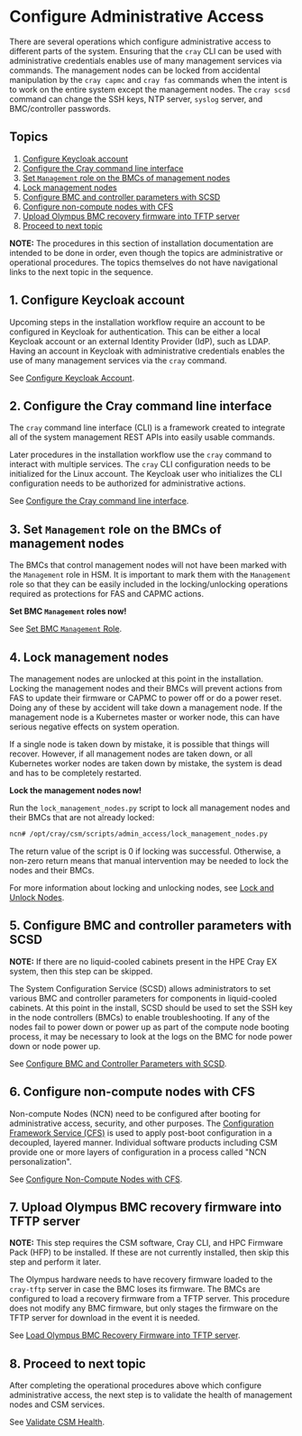 # Configure Administrative Access

There are several operations which configure administrative access to different parts of the system.
Ensuring that the `cray` CLI can be used with administrative credentials enables use of many management
services via commands. The management nodes can be locked from accidental manipulation by the
`cray capmc` and `cray fas` commands when the intent is to work on the entire system except the
management nodes. The `cray scsd` command can change the SSH keys, NTP server, `syslog` server, and
BMC/controller passwords.

## Topics

1. [Configure Keycloak account](#configure_keycloak_account)
2. [Configure the Cray command line interface](#configure_cray_cli)
3. [Set `Management` role on the BMCs of management nodes](#set_bmc_management_role)
4. [Lock management nodes](#lock_management_nodes)
5. [Configure BMC and controller parameters with SCSD](#configure_with_scsd)
6. [Configure non-compute nodes with CFS](#configure-ncns)
7. [Upload Olympus BMC recovery firmware into TFTP server](#cray_upload_recovery_images)
8. [Proceed to next topic](#next-topic)

**NOTE:** The procedures in this section of installation documentation are intended to be done in order, even though the topics are
administrative or operational procedures. The topics themselves do not have navigational links to the next topic in the sequence.

<a name="configure_keycloak_account"></a>

## 1. Configure Keycloak account

Upcoming steps in the installation workflow require an account to be configured in Keycloak for
authentication. This can be either a local Keycloak account or an external Identity Provider (IdP),
such as LDAP. Having an account in Keycloak with administrative credentials enables the use of many
management services via the `cray` command.

See [Configure Keycloak Account](../operations/CSM_product_management/Configure_Keycloak_Account.md).

<a name="configure_cray_cli"></a>

## 2. Configure the Cray command line interface

The `cray` command line interface (CLI) is a framework created to integrate all of the system management REST
APIs into easily usable commands.

Later procedures in the installation workflow use the `cray` command to interact with multiple services.
The `cray` CLI configuration needs to be initialized for the Linux account. The Keycloak user who initializes the
CLI configuration needs to be authorized for administrative actions.

See [Configure the Cray command line interface](../operations/configure_cray_cli.md).

<a name="set_bmc_management_role"></a>

## 3. Set `Management` role on the BMCs of management nodes

The BMCs that control management nodes will not have been marked with the `Management` role in HSM. It is important
to mark them with the `Management` role so that they can be easily included in the locking/unlocking operations required
as protections for FAS and CAPMC actions.

**Set BMC `Management` roles now!**

See [Set BMC `Management` Role](../operations/hardware_state_manager/Set_BMC_Management_Role.md).

<a name="lock_management_nodes"></a>

## 4. Lock management nodes

The management nodes are unlocked at this point in the installation. Locking the management nodes and their BMCs will
prevent actions from FAS to update their firmware or CAPMC to power off or do a power reset. Doing any of these by
accident will take down a management node. If the management node is a Kubernetes master or worker node, this can have
serious negative effects on system operation.

If a single node is taken down by mistake, it is possible that things will recover. However, if all management
nodes are taken down, or all Kubernetes worker nodes are taken down by mistake, the system is dead and has to be
completely restarted.

**Lock the management nodes now!**

Run the `lock_management_nodes.py` script to lock all management nodes and their BMCs that are not already locked:

```bash
ncn# /opt/cray/csm/scripts/admin_access/lock_management_nodes.py
```

The return value of the script is 0 if locking was successful. Otherwise, a non-zero return means that manual intervention may be needed to lock the nodes and their BMCs.

For more information about locking and unlocking nodes, see [Lock and Unlock Nodes](../operations/hardware_state_manager/Lock_and_Unlock_Management_Nodes.md).

<a name="configure_with_scsd"></a>

## 5. Configure BMC and controller parameters with SCSD

**NOTE:** If there are no liquid-cooled cabinets present in the HPE Cray EX system, then this step can be skipped.

The System Configuration Service (SCSD) allows administrators to set various BMC and controller parameters for
components in liquid-cooled cabinets. At this point in the install, SCSD should be used to set the
SSH key in the node controllers (BMCs) to enable troubleshooting. If any of the nodes fail to power
down or power up as part of the compute node booting process, it may be necessary to look at the logs
on the BMC for node power down or node power up.

See [Configure BMC and Controller Parameters with SCSD](../operations/system_configuration_service/Configure_BMC_and_Controller_Parameters_with_scsd.md).

<a name="configure-ncns"></a>

## 6. Configure non-compute nodes with CFS

Non-compute Nodes (NCN) need to be configured after booting for administrative access, security, and other
purposes. The [Configuration Framework Service (CFS)](../operations/configuration_management/Configuration_Management.md)
is used to apply post-boot configuration in a decoupled, layered manner. Individual software products including
CSM provide one or more layers of configuration in a process called "NCN personalization".

See [Configure Non-Compute Nodes with CFS](../operations/CSM_product_management/Configure_Non-Compute_Nodes_with_CFS.md).

<a name="cray_upload_recovery_images"></a>

## 7. Upload Olympus BMC recovery firmware into TFTP server

**NOTE:** This step requires the CSM software, Cray CLI, and HPC Firmware Pack (HFP) to be installed.
If these are not currently installed, then skip this step and perform it later.

The Olympus hardware needs to have recovery firmware loaded to the `cray-tftp` server in case the BMC loses its firmware.
The BMCs are configured to load a recovery firmware from a TFTP server.
This procedure does not modify any BMC firmware, but only stages the firmware on the TFTP server for download in the event it is needed.

See [Load Olympus BMC Recovery Firmware into TFTP server](../operations/firmware/Upload_Olympus_BMC_Recovery_Firmware_into_TFTP_Server.md).

<a name="next-topic"></a>

## 8. Proceed to next topic

After completing the operational procedures above which configure administrative access, the next step is to validate the health of management nodes and CSM services.

See [Validate CSM Health](index.md#validate_csm_health).
